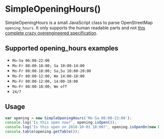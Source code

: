 # SimpleOpeningHours()

SimpleOpeningHours is a small JavaScript class to parse OpenStreetMap `opening_hours`.
It only supports the human readable parts and not [this complete crazy overengineered specification](https://wiki.openstreetmap.org/wiki/Key:opening_hours/specification).

## Supported opening_hours examples

* `Mo-Sa 06:00-22:00`
* `Mo-Fr 08:00-18:00; Sa 10:00-14:00`
* `Mo-Fr 08:00-18:00; Sa,Su 10:00-20:00`
* `Mo-Fr 08:00-12:00, We 14:00-18:00`
* `Mo-Fr 08:00-12:00, 14:00-18:00`
* `Mo-Fr 08:00-18:00; We off`
* `24/7`

## Usage
```javascript
var opening = new SimpleOpeningHours('Mo-Sa 06:00-22:00');
console.log('Is this open now?', opening.isOpen());
console.log('Is this open on 2016-10-01 18:00?', opening.isOpenOn(new Date('2016-10-01 18:00')));
console.table(opening.getTable());
```	
